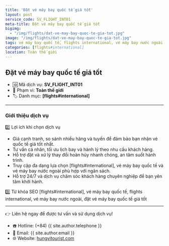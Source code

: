 ```yaml
---
title: 'Đặt vé máy bay quốc tế giá tốt'
layout: post
service_code: SV_FLIGHT_INT01
meta-title: Đặt vé máy bay quốc tế giá tốt
bigimg:
  - "/img/flights/dat-ve-may-bay-quoc-te-gia-tot.jpg"
image: "/img/flights/dat-ve-may-bay-quoc-te-gia-tot.jpg"
tags: vé máy bay quốc tế, flights international, vé máy bay nước ngoài
categories: [flights#international]
location: Toàn thế giới
---
```


## Đặt vé máy bay quốc tế giá tốt

- 🆔 Mã dịch vụ: **SV_FLIGHT_INT01**
- 📍 Phạm vi: **Toàn thế giới**
- 🏷️ Danh mục: **[flights#international]**

---

### Giới thiệu dịch vụ

2️⃣ Lợi ích khi chọn dịch vụ
- Giá cạnh tranh, so sánh nhiều hãng và tuyến để đảm bảo bạn nhận vé quốc tế giá tốt nhất.  
- Tư vấn cá nhân, tối ưu lịch bay và hành lý theo nhu cầu khách hàng.  
- Hỗ trợ đặt và xử lý thay đổi hoàn hủy nhanh chóng, an tâm suốt hành trình.  
- Truy cập đa dạng lựa chọn [flights#international], vé máy bay quốc tế và vé máy bay nước ngoài phù hợp với ngân sách.  
- Hỗ trợ 24/7 và dịch vụ chăm sóc khách hàng chuyên nghiệp để bạn yên tâm khởi hành.

3️⃣ Từ khóa SEO
[flights#international], vé máy bay quốc tế, flights international, vé máy bay nước ngoài, đặt vé máy bay quốc tế giá tốt

---

👉 Liên hệ ngay để được tư vấn và sử dụng dịch vụ!

- ☎️ Hotline: (+84) {{ site.author.telephone }}
- 📧 Email: {{ site.author.email }}
- 🌐 Website: [hungvitourist.com](https://hungvitourist.com)

